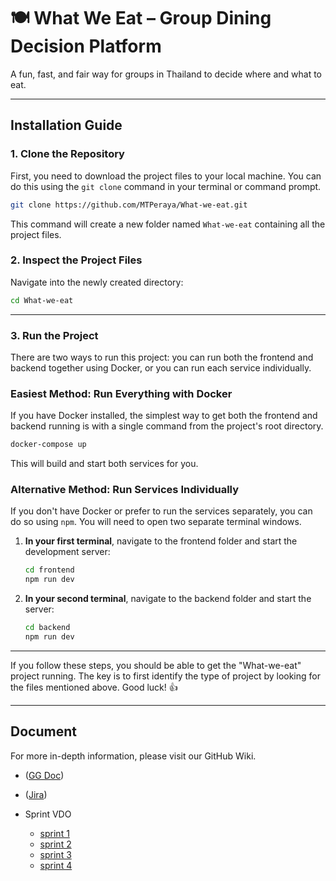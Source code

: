 # 🍽️ What We Eat – Group Dining Decision Platform

A fun, fast, and fair way for groups in Thailand to decide where and what to eat.

---
## Installation Guide

### 1\. Clone the Repository

First, you need to download the project files to your local machine. You can do this using the `git clone` command in your terminal or command prompt.

```bash
git clone https://github.com/MTPeraya/What-we-eat.git
```

This command will create a new folder named `What-we-eat` containing all the project files.


### 2\. Inspect the Project Files

Navigate into the newly created directory:

```bash
cd What-we-eat
```

-----

### 3\. Run the Project

There are two ways to run this project: you can run both the frontend and backend together using Docker, or you can run each service individually.

### Easiest Method: Run Everything with Docker

If you have Docker installed, the simplest way to get both the frontend and backend running is with a single command from the project's root directory.

```bash
docker-compose up
```

This will build and start both services for you.

### Alternative Method: Run Services Individually

If you don't have Docker or prefer to run the services separately, you can do so using `npm`. You will need to open two separate terminal windows.

1.  **In your first terminal**, navigate to the frontend folder and start the development server:

    ```bash
    cd frontend
    npm run dev
    ```

2.  **In your second terminal**, navigate to the backend folder and start the server:

    ```bash
    cd backend
    npm run dev
    ```

-----

If you follow these steps, you should be able to get the "What-we-eat" project running. The key is to first identify the type of project by looking for the files mentioned above. Good luck! 👍

-----

## Document
For more in-depth information, please visit our GitHub Wiki.

- ([GG Doc](https://docs.google.com/document/d/1lpNJAadCo4cqqWD7-w_K0akjBc4lDBaMn1u7tO5rYpU/edit?usp=sharing))
- ([Jira](https://ku-team-nattanan.atlassian.net/jira/software/projects/WWE/boards/38/backlog?atlOrigin=eyJpIjoiNzM0YjU2NDZlYzJkNDgyY2FmN2QzNGIyMjljZWJlNDEiLCJwIjoiaiJ9))

- Sprint VDO
    - [sprint 1](https://youtu.be/OVbAiq7yjBQ?feature=shared)
    - [sprint 2](https://youtu.be/CaL2scmboik)
    - [sprint 3](https://youtu.be/HSwlEBdlIQ0?si=959Ukg6LlrAV8a6I)
    - [sprint 4](https://youtu.be/ovUweeUERIg?si=9hN5qsMwIIqY5lsN)

